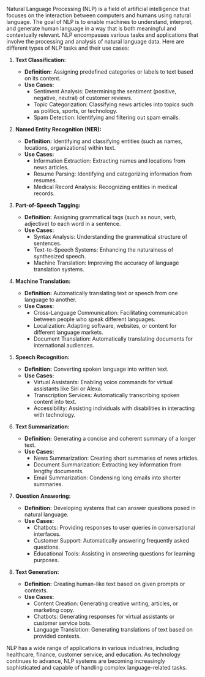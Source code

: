 Natural Language Processing (NLP) is a field of artificial intelligence that focuses on the interaction between computers and humans using natural language. The goal of NLP is to enable machines to understand, interpret, and generate human language in a way that is both meaningful and contextually relevant. NLP encompasses various tasks and applications that involve the processing and analysis of natural language data. Here are different types of NLP tasks and their use cases:

1. **Text Classification:**
   - **Definition:** Assigning predefined categories or labels to text based on its content.
   - **Use Cases:**
     - Sentiment Analysis: Determining the sentiment (positive, negative, neutral) of customer reviews.
     - Topic Categorization: Classifying news articles into topics such as politics, sports, or technology.
     - Spam Detection: Identifying and filtering out spam emails.

2. **Named Entity Recognition (NER):**
   - **Definition:** Identifying and classifying entities (such as names, locations, organizations) within text.
   - **Use Cases:**
     - Information Extraction: Extracting names and locations from news articles.
     - Resume Parsing: Identifying and categorizing information from resumes.
     - Medical Record Analysis: Recognizing entities in medical records.

3. **Part-of-Speech Tagging:**
   - **Definition:** Assigning grammatical tags (such as noun, verb, adjective) to each word in a sentence.
   - **Use Cases:**
     - Syntax Analysis: Understanding the grammatical structure of sentences.
     - Text-to-Speech Systems: Enhancing the naturalness of synthesized speech.
     - Machine Translation: Improving the accuracy of language translation systems.

4. **Machine Translation:**
   - **Definition:** Automatically translating text or speech from one language to another.
   - **Use Cases:**
     - Cross-Language Communication: Facilitating communication between people who speak different languages.
     - Localization: Adapting software, websites, or content for different language markets.
     - Document Translation: Automatically translating documents for international audiences.

5. **Speech Recognition:**
   - **Definition:** Converting spoken language into written text.
   - **Use Cases:**
     - Virtual Assistants: Enabling voice commands for virtual assistants like Siri or Alexa.
     - Transcription Services: Automatically transcribing spoken content into text.
     - Accessibility: Assisting individuals with disabilities in interacting with technology.

6. **Text Summarization:**
   - **Definition:** Generating a concise and coherent summary of a longer text.
   - **Use Cases:**
     - News Summarization: Creating short summaries of news articles.
     - Document Summarization: Extracting key information from lengthy documents.
     - Email Summarization: Condensing long emails into shorter summaries.

7. **Question Answering:**
   - **Definition:** Developing systems that can answer questions posed in natural language.
   - **Use Cases:**
     - Chatbots: Providing responses to user queries in conversational interfaces.
     - Customer Support: Automatically answering frequently asked questions.
     - Educational Tools: Assisting in answering questions for learning purposes.

8. **Text Generation:**
   - **Definition:** Creating human-like text based on given prompts or contexts.
   - **Use Cases:**
     - Content Creation: Generating creative writing, articles, or marketing copy.
     - Chatbots: Generating responses for virtual assistants or customer service bots.
     - Language Translation: Generating translations of text based on provided contexts.

NLP has a wide range of applications in various industries, including healthcare, finance, customer service, and education. As technology continues to advance, NLP systems are becoming increasingly sophisticated and capable of handling complex language-related tasks.